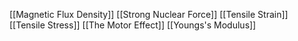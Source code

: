 [[Magnetic Flux Density]]
[[Strong Nuclear Force]]
[[Tensile Strain]]
[[Tensile Stress]]
[[The Motor Effect]]
[[Youngs's Modulus]]